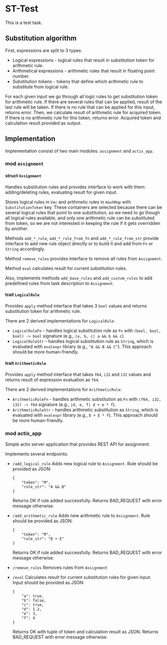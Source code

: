 # ST-Test

This is a test task.

## Substitution algorithm
First, expressions are split to 3 types:
* Logical expressions - logical rules that result in substitution token for arithmetic rule.
* Arithmetical expressions - arithmetic rules that result in floating point number.
* Substitution tokens - tokens that define which arithmetic rule to substitute from logical rule.

For each given input we go through all logic rules to get substitution token for arithmetic rule. If there are several rules that can be applied, result of the last rule will be taken. If there is no rule that can be applied for this input, returns error.
Then, we calculate result of arithmetic rule for acquired token. If there is no arithmetic rule for this token, returns error.
Acquired token and calculation result provided as output.

## Implementation
Implementation consist of two main modules: `assignment` and `actix_app`.

### mod `assignment`
#### struct `Assignment`
Handles substitution rules and provides interface to work with them: adding/deleting rules, evaluating result for given input.

Stores logical rules in `Vec` and arithmetic rules in `HashMap` with `SubstitutionToken` key. 
These containers are selected because there can be several logical rules that point to one substitution, so we need to go though all logical rules available,
and only one arithmetic rule can be substituted from token, so we are not interested in keeping the rule if it gets overridden by another.

Methods `add_*_rule`, `add_*_rule_from_fn` and `add_*_rule_from_str` provide interface to add new rule object directly or to build it and add from `Fn` or `String` accordingly.

Method `remove_rules` provides interface to remove all rules from `Assignment`.

Method `eval` calculates result for current substitution rules.

Also, implements methods `add_base_rules` and `add_custom_rules` to add predefined rules from task description to `Assignment`.

#### trait `LogicalRule`
Provides `apply` method interface that takes 3 `bool` values and returns substitution token for arithmetic rule.

There are 2 derived implementations for `LogicalRule`:
* `LogicalRuleFn` - handles logical substitution rule as `Fn` with `(bool, bool, bool) -> bool` signature (e.g., `|a, b, c| a && b && c`).
* `LogicalRuleStr` - handles logical substitution rule as `String`, which is evaluated with `evalexpr` library (e.g., `"A && B && C"`).
    This approach should be more human-friendly.

#### trait `ArithmeticRule`
Provides `apply` method interface that takes `f64`, `i32` and `i32` values and returns result of expression evaluation as `f64`.

There are 2 derived implementations for `ArithmeticRule`:
* `ArithmeticRuleFn` - handles arithmetic substitution as `Fn` with `(f64, i32, i32) -> f64` signature (e.g., `|d, e, f| d + e * f`).
* `ArithmeticRuleStr` - handles arithmetic substitution as `String`, which is evaluated with `evalexpr` library (e.g., `D + E * F`).
    This approach should be more human-friendly.

### mod actix_app
Simple actix server application that provides REST API for assignment.

Implements several endpoints:
* `/add_logical_rule`
    Adds new logical rule to `Assignment`.
    Rule should be provided as JSON:
    ```
    {
        "token": "M",
        "rule_str": "A && B"
    }
    ```
    Returns OK if rule added successfully.
    Returns BAD_REQUEST with error message otherwise.

* `/add_arithmetic_rule`
    Adds new arithmetic rule to `Assignment`.
    Rule should be provided as JSON:
    ```
    {
        "token": "M",
        "rule_str": "D + E"
    }
    ```
    Returns OK if rule added successfully.
    Returns BAD_REQUEST with error message otherwise.

* `/remove_rules`
    Removes rules from `Assignment`

* `/eval`
    Calculates result for current substitution rules for given input.
    Input should be provided as JSON:
    ```
    {
        "a": true,
        "b": false,
        "c": true,
        "d": 1.2,
        "e": 3,
        "f": 4
    }
    ```
    Returns OK with tuple of token and calculation result as JSON.
    Returns BAD_REQUEST with error message otherwise.
